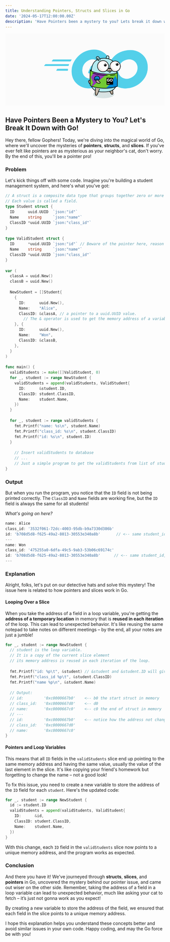 ```yaml
---
title: Understanding Pointers, Structs and Slices in Go
date: '2024-05-17T12:00:00.00Z'
description: 'Have Pointers been a mystery to you? Lets break it down with Go'
---
```




![Frontend](./gopher.gif)

## Have Pointers Been a Mystery to You? Let's Break It Down with Go!

Hey there, fellow Gophers! Today, we're diving into the magical world of Go, where we'll uncover the mysteries of **pointers**, **structs**, and **slices**. If you've ever felt like pointers are as mysterious as your neighbor's cat, don't worry. By the end of this, you'll be a pointer pro!

### Problem

Let's kick things off with some code. Imagine you're building a student management system, and here's what you've got:

```go
// A struct is a composite data type that groups together zero or more values with different types. 
// Each value is called a field.
type Student struct {
  ID      uuid.UUID  `json:"id"`
  Name    string     `json:"name"`
  ClassID *uuid.UUID `json:"class_id"`
}

type ValidStudent struct {
  ID      *uuid.UUID `json:"id"` // Beware of the pointer here, reason is that i dont want uuid.Nil() value
  Name    string     `json:"name"`
  ClassID *uuid.UUID `json:"class_id"`
}

var (
  classA = uuid.New()
  classB = uuid.New()

  NewStudent = []Student{
    {
      ID:      uuid.New(),
      Name:    "Alice",
      ClassID: &classA, // a pointer to a uuid.UUID value. 
        // The & operator is used to get the memory address of a variable.
    }, {
      ID:      uuid.New(),
      Name:    "Won",
      ClassID: &classB,   
    },
  }
)

func main() {
  validStudents := make([]ValidStudent, 0)
  for _, student := range NewStudent {
    validStudents = append(validStudents, ValidStudent{
      ID:      &student.ID,
      ClassID: student.ClassID,
      Name:    student.Name,
    })
  }

  for _, student := range validStudents {
    fmt.Printf("name: %s\n", student.Name)
    fmt.Printf("class_id: %s\n", student.ClassID)
    fmt.Printf("id: %s\n", student.ID)
  }

    // Insert validStudents to database
    // ...
    // Just a simple program to get the validStudents from list of students and insert to database
}
```

### Output

But when you run the program, you notice that the `ID` field is not being printed correctly. The `ClassID` and `Name` fields are working fine, but the `ID` field is always the same for all students!

*What's going on here?*

```go
name: Alice
class_id: '3532f061-72dc-4003-95db-b9a7330d386b'
id: 'b708d5d8-f625-49a2-8013-30553e340a8b'       // <-- same student_id, why?
---
name: Won
class_id: '475255a0-6dfa-49c5-9ab3-53b06c69174c'
id: 'b708d5d8-f625-49a2-8013-30553e340a8b'      // <-- same student_id, why?
---
```

### Explanation

Alright, folks, let's put on our detective hats and solve this mystery! The issue here is related to how pointers and slices work in Go.

#### Looping Over a Slice

When you take the address of a field in a loop variable, you're getting the **address of a temporary location** in memory that is **reused in each iteration** of the loop. This can lead to unexpected behavior. It's like reusing the same notepad to take notes on different meetings – by the end, all your notes are just a jumble!
```go
for _, student := range NewStudent {  
  // student is the loop variable. 
  // It is a copy of the current slice element
  // its memory address is reused in each iteration of the loop.

  fmt.Printf("id: %p\t", &student) // &student and &student.ID will giving the same address
  fmt.Printf("class_id %p\t", &student.ClassID)
  fmt.Printf("name %p\n", &student.Name)

  // Output:
  // id:         '0xc0000667b0'    <-- b0 the start struct in memory
  // class_id:   '0xc0000667d0'    <-- d0
  // name:       '0xc0000667c0'    <-- c0 the end of struct in memory
  // ---
  // id:         '0xc0000667b0'    <-- notice how the address not change in each iteration 
  // class_id:   '0xc0000667d0'
  // name:       '0xc0000667c0'
}
```

#### Pointers and Loop Variables

This means that all `ID` fields in the `validStudents` slice end up pointing to the same memory address and having the same value, usually the value of the last element in the slice. It's like copying your friend's homework but forgetting to change the name – not a good look!

To fix this issue, you need to create a new variable to store the address of the `ID` field for each `student`. Here's the updated code:
```go
for _, student := range NewStudent {
  id := student.ID
  validStudents = append(validStudents, ValidStudent{
    ID:      &id,
    ClassID: student.ClassID,
    Name:    student.Name,
  })
}
```

With this change, each `ID` field in the `validStudents` slice now points to a unique memory address, and the program works as expected.

### Conclusion

And there you have it! We've journeyed through **structs**, **slices**, and **pointers** in Go, uncovered the mystery behind our pointer issue, and came out wiser on the other side. Remember, taking the address of a field in a loop variable can lead to unexpected behavior, much like asking your cat to fetch – it’s just not gonna work as you expect!

By creating a new variable to store the address of the field, we ensured that each field in the slice points to a unique memory address. 

I hope this explanation helps you understand these concepts better and avoid similar issues in your own code. Happy coding, and may the Go force be with you!